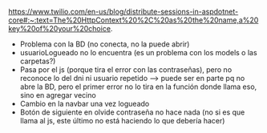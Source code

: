 https://www.twilio.com/en-us/blog/distribute-sessions-in-aspdotnet-core#:~:text=The%20HttpContext%20%2C%20as%20the%20name,a%20key%20of%20your%20choice. 



- Problema con la BD (no conecta, no la puede abrir)
- usuarioLogueado no lo encuentra (es un problema con los models o las carpetas?)
- Pasa por el js (porque tira el error con las contraseñas), pero no reconoce lo del dni ni usuario repetido --> puede ser en parte pq no abre la BD, pero el primer error no lo tira en la función donde llama eso, sino en agregar vecino
- Cambio en la navbar una vez logueado
- Botón de siguiente en olvide contraseña no hace nada (no si es que llama al js, este último no está haciendo lo que debería hacer)